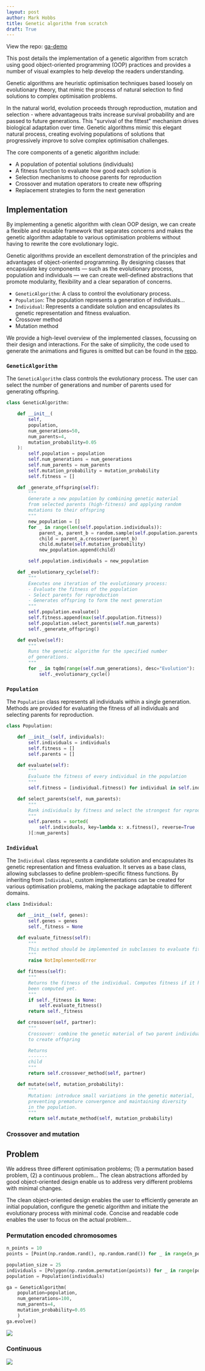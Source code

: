 ```yaml
---
layout: post
author: Mark Hobbs
title: Genetic algorithm from scratch
draft: True
---
```


View the repo: [ga-demo](https://github.com/mark-hobbs/ga-demo/)

This post details the implementation of a genetic algorithm from scratch using good object-oriented programming (OOP) practices and provides a number of visual examples to help develop the readers understanding.

Genetic algorithms are heuristic optimisation techniques based loosely on evolutionary theory, that mimic the process of natural selection to find solutions to complex optimisation problems.

In the natural world, evolution proceeds through reproduction, mutation and selection - where advantageous traits increase survival probability and are passed to future generations. This "survival of the fittest" mechanism drives biological adaptation over time. Genetic algorithms mimic this elegant natural process, creating evolving populations of solutions that progressively improve to solve complex optimisation challenges.

The core components of a genetic algorithm include:
- A population of potential solutions (individuals)
- A fitness function to evaluate how good each solution is
- Selection mechanisms to choose parents for reproduction
- Crossover and mutation operators to create new offspring
- Replacement strategies to form the next generation

## Implementation

By implementing a genetic algorithm with clean OOP design, we can create a flexible and reusable framework that separates concerns and makes the genetic algorithm adaptable to various optimisation problems without having to rewrite the core evolutionary logic.

Genetic algorithms provide an excellent demonstration of the principles and advantages of object-oriented programming. By designing classes that encapsulate key components — such as the evolutionary process, population and individuals — we can create well-defined abstractions that promote modularity, flexibility and a clear separation of concerns.

- `GeneticAlgorithm`: A class to control the evolutionary process.
- `Population`: The population represents a generation of individuals...
- `Individual`: Represents a candidate solution and encapsulates its genetic representation and fitness evaluation.
- Crossover method
- Mutation method

We provide a high-level overview of the implemented classes, focussing on their design and interactions. For the sake of simplicity, the code used to generate the animations and figures is omitted but can be found in the [repo](https://github.com/mark-hobbs/ga-demo/).

### `GeneticAlgorithm`

The `GeneticAlgorithm` class controls the evolutionary process. The user can select the number of generations and number of parents used for generating offspring.

```python
class GeneticAlgorithm:

    def __init__(
        self,
        population,
        num_generations=50,
        num_parents=4,
        mutation_probability=0.05
    ):
        self.population = population
        self.num_generations = num_generations
        self.num_parents = num_parents
        self.mutation_probability = mutation_probability
        self.fitness = []

    def _generate_offspring(self):
        """
        Generate a new population by combining genetic material 
        from selected parents (high-fitness) and applying random 
        mutations to their offspring
        """
        new_population = []
        for _ in range(len(self.population.individuals)):
            parent_a, parent_b = random.sample(self.population.parents, 2)
            child = parent_a.crossover(parent_b)
            child.mutate(self.mutation_probability)
            new_population.append(child)

        self.population.individuals = new_population

    def _evolutionary_cycle(self):
        """
        Executes one iteration of the evolutionary process:
        - Evaluate the fitness of the population
        - Select parents for reproduction
        - Generates offspring to form the next generation
        """
        self.population.evaluate()
        self.fitness.append(max(self.population.fitness))
        self.population.select_parents(self.num_parents)
        self._generate_offspring()

    def evolve(self):
        """
        Runs the genetic algorithm for the specified number 
        of generations.
        """
        for _ in tqdm(range(self.num_generations), desc="Evolution"):
            self._evolutionary_cycle()
```

### `Population`

The `Population` class represents all individuals within a single generation. Methods are provided for evaluating the fitness of all individuals and selecting parents for reproduction.

```python
class Population:

    def __init__(self, individuals):
        self.individuals = individuals
        self.fitness = []
        self.parents = []

    def evaluate(self):
        """
        Evaluate the fitness of every individual in the population
        """
        self.fitness = [individual.fitness() for individual in self.individuals]

    def select_parents(self, num_parents):
        """
        Rank individuals by fitness and select the strongest for reproduction
        """
        self.parents = sorted(
            self.individuals, key=lambda x: x.fitness(), reverse=True
        )[:num_parents]
```

### `Individual`

The `Individual` class represents a candidate solution and encapsulates its genetic representation and fitness evaluation. It serves as a base class, allowing subclasses to define problem-specific fitness functions. By inheriting from `Individual`, custom implementations can be created for various optimisation problems, making the package adaptable to different domains.

```python
class Individual:

    def __init__(self, genes):
        self.genes = genes
        self._fitness = None

    def evaluate_fitness(self):
        """
        This method should be implemented in subclasses to evaluate fitness.
        """
        raise NotImplementedError

    def fitness(self):
        """
        Returns the fitness of the individual. Computes fitness if it has not
        been computed yet.
        """
        if self._fitness is None:
            self.evaluate_fitness()
        return self._fitness

    def crossover(self, partner):
        """
        Crossover: combine the genetic material of two parent individuals 
        to create offspring

        Returns
        -------
        child
        """
        return self.crossover_method(self, partner)

    def mutate(self, mutation_probability):
        """
        Mutation: introduce small variations in the genetic material, 
        preventing premature convergence and maintaining diversity 
        in the population.
        """
        return self.mutate_method(self, mutation_probability)
```

### Crossover and mutation

## Problem

We address three different optimisation problems; (1) a permutation based problem, (2) a continuous problem... The clean abstractions afforded by good object-oriented design enable us to address very different problems with minimal changes.

The clean object-oriented design enables the user to efficiently generate an initial population, configure the genetic algorithm and initiate the evolutionary process with minimal code. Concise and readable code enables the user to focus on the actual problem...

### Permutation encoded chromosomes

```python
n_points = 10
points = [Point(np.random.rand(), np.random.rand()) for _ in range(n_points)]

population_size = 25
individuals = [Polygon(np.random.permutation(points)) for _ in range(population_size)]
population = Population(individuals)

ga = GeneticAlgorithm(
    population=population,
    num_generations=100,
    num_parents=4,
    mutation_probability=0.05
    )
ga.evolve()
```

![](/assets/images/ga-1.gif)

### Continuous

![](/assets/images/ga-2.gif)